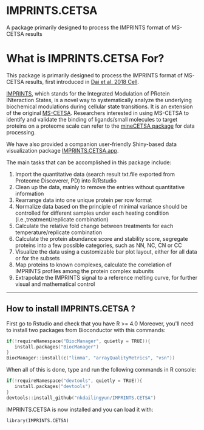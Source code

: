 # IMPRINTS.CETSA
A package primarily designed to process the IMPRINTS format of MS-CETSA results

# What is IMPRINTS.CETSA For?
This package is primarily designed to process the IMPRINTS format of MS-CETSA results, first introduced in [Dai et al. 2018 Cell](https://www.cell.com/cell/fulltext/S0092-8674(18)30397-0).  

[IMPRINTS](https://www.annualreviews.org/doi/10.1146/annurev-biochem-062917-012837), which stands for the Integrated Modulation of PRotein INteraction States, is a novel way to systematically analyze the underlying biochemical modulations during cellular state transitions. It is an extension of the original [MS-CETSA](https://www.cetsa.org/about). Researchers interested in using MS-CETSA to identify and validate the binding of ligands/small molecules to target proteins on a proteome scale can refer to the [mineCETSA package](https://github.com/nkdailingyun/mineCETSA) for data processing.  

We have also provided a companion user-friendly Shiny-based data visualization package [IMPRINTS.CETSA.app](https://github.com/mgerault/IMPRINTS.CETSA.app).  

The main tasks that can be accomplished in this package include:  
1. Import the quantitative data (search result txt.file exported from Proteome Discoverer, PD) into R/Rstudio  
2. Clean up the data, mainly to remove the entries without quantitative information  
3. Rearrange data into one unique protein per row format  
4. Normalize data based on the principle of minimal variance should be controlled for different samples under each heating condition (i.e.,treatment/replicate combination)  
5. Calculate the relative fold change between treatments for each temperature/replicate combination  
6. Calculate the protein abundance score and stability score, segregate proteins into a few possible categories, such as NN, NC, CN or CC  
7. Visualize the data using a customizable bar plot layout, either for all data or for the subsets  
8. Map proteins to known complexes, calculate the correlation of IMPRINTS profiles among the protein complex subunits  
9. Extrapolate the IMPRINTS signal to a reference melting curve, for further visual and mathematical control  

--------------------------------------------------------------------------------------------

## How to install IMPRINTS.CETSA ?  
First go to Rstudio and check that you have R >= 4.0
Moreover, you'll need to install two packages from Bioconductor with this commands:

```c
if(!requireNamespace("BiocManager", quietly = TRUE)){
   install.packages("BiocManager") 
}
BiocManager::install(c("limma", "arrayQualityMetrics", "vsn"))
```

When all of this is done, type and run the following commands in R console:

```c
if(!requireNamespace("devtools", quietly = TRUE)){
   install.packages("devtools")
} 
devtools::install_github("nkdailingyun/IMPRINTS.CETSA")
```

IMPRINTS.CETSA is now installed and you can load it with:

```
library(IMPRINTS.CETSA)
```
